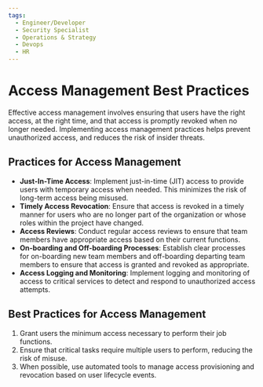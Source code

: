 ```yaml
---
tags:
  - Engineer/Developer
  - Security Specialist
  - Operations & Strategy
  - Devops
  - HR
---
```


# Access Management Best Practices

Effective access management involves ensuring that users have the right access, at the right time, and that access is promptly revoked when no longer needed. Implementing access management practices helps prevent unauthorized access, and reduces the risk of insider threats.

## Practices for Access Management

- **Just-In-Time Access**: Implement just-in-time (JIT) access to provide users with temporary access when needed. This minimizes the risk of long-term access being misused.
- **Timely Access Revocation**: Ensure that access is revoked in a timely manner for users who are no longer part of the organization or whose roles within the project have changed.
- **Access Reviews**: Conduct regular access reviews to ensure that team members have appropriate access based on their current functions.
- **On-boarding and Off-boarding Processes**: Establish clear processes for on-boarding new team members and off-boarding departing team members to ensure that access is granted and revoked as appropriate.
- **Access Logging and Monitoring**: Implement logging and monitoring of access to critical services to detect and respond to unauthorized access attempts.

## Best Practices for Access Management

1. Grant users the minimum access necessary to perform their job functions.
2. Ensure that critical tasks require multiple users to perform, reducing the risk of misuse.
3. When possible, use automated tools to manage access provisioning and revocation based on user lifecycle events.
